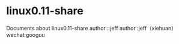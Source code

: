 # linux0.11-share
Documents about linux0.11-share
author ::jeff
author :jeff（xiehuan）
wechat:googuu
